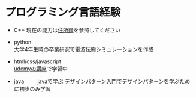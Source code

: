 # プログラミング言語経験

* C++
現在の能力は[住所録](https://github.com/shono1103/Portfolio/tree/main/%E4%BD%8F%E6%89%80%E9%8C%B2)を参照してください

* python  
大学4年生時の卒業研究で電波伝搬シミュレーションを作成

* html/css/javascript  
[udemyの講座](https://www.udemy.com/share/101Wjq3@0q-8nBQcC1x63G2yOIGX16xsKdhbNQ3pNNukrFW0w5hmXz2ZlME9rQj0-njQ4OsM_w==/)で学習中

* java  　　
[javaで学ぶ デザインパターン入門](https://www.hyuki.com/dp/)でデザインパターンを学ぶために初歩のみ学習